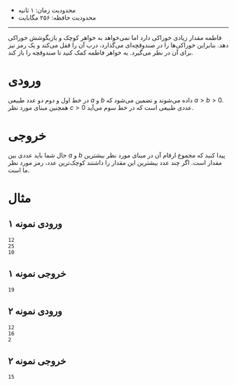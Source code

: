 [_metadata_:id]:- "brutal-fatemeh"
[_metadata_:title]:- "فاطمه سنگدل"
[_metadata_:level]:- "hard"
[_metadata_:author]:- "علیرضا کفاشها"
[_metadata_:series]:- "cpp-basics"

+ محدودیت زمان: ۱ ثانیه
+ محدودیت حافظه: ۲۵۶ مگابایت

----------

فاطمه مقدار زیادی خوراکی دارد اما نمی‌خواهد به خواهر کوچک و بازیگوشش خوراکی دهد. بنابراین خوراکی‌ها را در صندوقچه‌ای می‌گذارد، درب آن را قفل می‌کند و یک رمز نیز برای آن در نظر می‌گیرد. به خواهر فاطمه کمک کنید تا صندوقچه را باز کند.

# ورودی
در خط اول و دوم دو عدد طبیعی $a$ و $b$ داده می‌شوند و تضمين می‌شود كه $a \gt b \gt 0$. همچنین مبنای مورد نظر $c \gt 0$ عددی طبیعی است که در خط سوم می‌آید.

# خروجی
حال شما بايد عددی بين $a$ و $b$ پيدا كنيد كه مجموع ارقام آن در مبنای مورد نظر بيشترين مقدار است. اگر چند عدد بيشترين این مقدار را داشتند كوچک‌ترين عدد، رمز مورد نظر ما است.

# مثال

## ورودی نمونه ۱
```
12
25
10
```


## خروجی نمونه ۱
```
19
```


## ورودی نمونه ۲
```
12
16
2
```


## خروجی نمونه ۲
```
15
```

